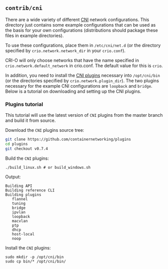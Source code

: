## `contrib/cni` ##

There are a wide variety of different [CNI][cni] network configurations. This
directory just contains some example configurations that can be used as the
basis for your own configurations (distributions should package these files in
example directories).

To use these configurations, place them in `/etc/cni/net.d` (or the directory
specified by `crio.network.network_dir` in your `crio.conf`).

CRI-O will only choose networks that have the name specified in
`crio.network.default_network` in crio.conf. The default value for this is `crio`.

In addition, you need to install the [CNI plugins][cni] necessary into
`/opt/cni/bin` (or the directories specified by `crio.network.plugin_dir`). The
two plugins necessary for the example CNI configurations are `loopback` and
`bridge`. Below is a tutorial on downloading and setting up the CNI plugins.

[cni]: https://github.com/containernetworking/plugins

### Plugins tutorial

This tutorial will use the latest version of `CNI` plugins from the master branch and build it from source.

Download the `CNI` plugins source tree:

```bash
git clone https://github.com/containernetworking/plugins
cd plugins
git checkout v0.7.4
```

Build the `CNI` plugins:

```
./build_linux.sh # or build_windows.sh
```

Output:

```
Building API
Building reference CLI
Building plugins
   flannel
   tuning
   bridge
   ipvlan
   loopback
   macvlan
   ptp
   dhcp
   host-local
   noop
```

Install the `CNI` plugins:

```
sudo mkdir -p /opt/cni/bin
sudo cp bin/* /opt/cni/bin/
```
